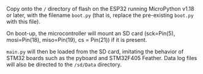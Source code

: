 Copy onto the `/` directory of flash on the ESP32 running MicroPython v1.18 or later, with the filename `boot.py` (that is, replace the pre-existing `boot.py` with this file).

On boot-up, the microcontroller will mount an SD card (sck=Pin(5), mosi=Pin(18), miso=Pin(19), cs = Pin(21)) if it is present.

`main.py` will then be loaded from the SD card, imitating the behavior of STM32 boards such as the pyboard and STM32F405 Feather. Data log files will also be directed to the `/sd/Data` directory.
